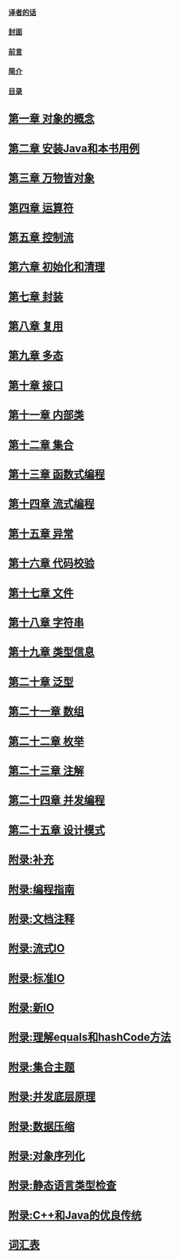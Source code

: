 
#### [译者的话](book/thinking-in-java/README.md)
#### [封面](book/thinking-in-java/00-On-Java-8.md)
#### [前言](book/thinking-in-java/00-Preface.md)
#### [简介](book/thinking-in-java/00-Introduction.md)
#### [目录](book/thinking-in-java/00-Directory.md)
## [第一章 对象的概念](book/thinking-in-java/01-What-is-an-Object.md)

## [第二章 安装Java和本书用例](book/thinking-in-java/02-Installing-Java-and-the-Book-Examples.md)

## [第三章 万物皆对象](book/thinking-in-java/03-Objects-Everywhere.md)

## [第四章 运算符](book/thinking-in-java/04-Operators.md)

## [第五章 控制流](book/thinking-in-java/05-Control-Flow.md)

## [第六章 初始化和清理](book/thinking-in-java/06-Housekeeping.md)

## [第七章 封装](book/thinking-in-java/07-Implementation-Hiding.md)

## [第八章 复用](book/thinking-in-java/08-Reuse.md)

## [第九章 多态](book/thinking-in-java/09-Polymorphism.md)

## [第十章 接口](book/thinking-in-java/10-Interfaces.md)

## [第十一章 内部类](book/thinking-in-java/11-Inner-Classes.md)

## [第十二章 集合](book/thinking-in-java/12-Collections.md)

## [第十三章 函数式编程](book/thinking-in-java/13-Functional-Programming.md)

## [第十四章 流式编程](book/thinking-in-java/14-Streams.md)

## [第十五章 异常](book/thinking-in-java/15-Exceptions.md)

## [第十六章 代码校验](book/thinking-in-java/16-Validating-Your-Code.md)

## [第十七章 文件](book/thinking-in-java/17-Files.md)

## [第十八章 字符串](book/thinking-in-java/18-Strings.md)

## [第十九章 类型信息](book/thinking-in-java/19-Type-Information.md)

## [第二十章 泛型](book/thinking-in-java/20-Generics.md)

## [第二十一章 数组](book/thinking-in-java/21-Arrays.md)

## [第二十二章 枚举](book/thinking-in-java/22-Enumerations.md)

## [第二十三章 注解](book/thinking-in-java/23-Annotations.md)

## [第二十四章 并发编程](book/thinking-in-java/24-Concurrent-Programming.md)

## [第二十五章 设计模式](book/thinking-in-java/25-Patterns.md)

## [附录:补充](book/thinking-in-java/Appendix-Supplements.md)

## [附录:编程指南](book/thinking-in-java/Appendix-Programming-Guidelines.md)

## [附录:文档注释](book/thinking-in-java/Appendix-Javadoc.md)

## [附录:流式IO](book/thinking-in-java/Appendix-IO-Streams.md)

## [附录:标准IO](book/thinking-in-java/Appendix-Standard-IO.md)

## [附录:新IO](book/thinking-in-java/Appendix-New-IO.md)

## [附录:理解equals和hashCode方法](book/thinking-in-java/Appendix-Understanding-equals-and-hashCode.md)

## [附录:集合主题](book/thinking-in-java/Appendix-Collection-Topics.md)

## [附录:并发底层原理](book/thinking-in-java/Appendix-Low-Level-Concurrency.md)

## [附录:数据压缩](book/thinking-in-java/Appendix-Data-Compression.md)

## [附录:对象序列化](book/thinking-in-java/Appendix-Object-Serialization.md)

## [附录:静态语言类型检查](book/thinking-in-java/Appendix-Benefits-and-Costs-of-Static-Type-Checking.md)

## [附录:C++和Java的优良传统](book/thinking-in-java/Appendix-The-Positive-Legacy-of-C-plus-plus-and-Java.md)

## [词汇表](book/thinking-in-java/GLOSSARY.md)
